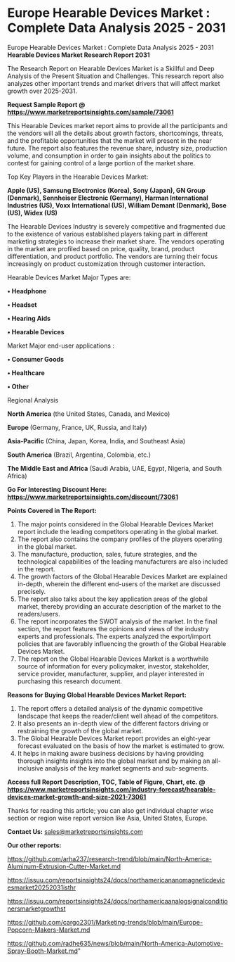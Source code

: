 # Europe Hearable Devices Market : Complete Data Analysis 2025 - 2031
Europe Hearable Devices Market : Complete Data Analysis 2025 - 2031
<strong>Hearable Devices Market Research Report 2031</strong>

The Research Report on Hearable Devices Market is a Skillful and Deep Analysis of the Present Situation and Challenges. This research report also analyzes other important trends and market drivers that will affect market growth over 2025-2031.

<strong>Request Sample Report @ <a href=https://www.marketreportsinsights.com/sample/73061>https://www.marketreportsinsights.com/sample/73061</a></strong>

This Hearable Devices market report aims to provide all the participants and the vendors will all the details about growth factors, shortcomings, threats, and the profitable opportunities that the market will present in the near future. The report also features the revenue share, industry size, production volume, and consumption in order to gain insights about the politics to contest for gaining control of a large portion of the market share.

Top Key Players in the Hearable Devices Market:

<strong>Apple (US), Samsung Electronics (Korea), Sony (Japan), GN Group (Denmark), Sennheiser Electronic (Germany), Harman International Industries (US), Voxx International (US), William Demant (Denmark), Bose (US), Widex (US)</strong>

The Hearable Devices Industry is severely competitive and fragmented due to the existence of various established players taking part in different marketing strategies to increase their market share. The vendors operating in the market are profiled based on price, quality, brand, product differentiation, and product portfolio. The vendors are turning their focus increasingly on product customization through customer interaction.

Hearable Devices Market Major Types are:

<strong>• Headphone

• Headset

• Hearing Aids

• Hearable Devices</strong>

Market Major end-user applications :

<strong>• Consumer Goods

• Healthcare

• Other</strong>

Regional Analysis

</u><strong><b>North America</b></strong> (the United States, Canada, and Mexico)

<strong><b>Europe </b></strong>(Germany, France, UK, Russia, and Italy)

<strong><b>Asia-Pacific</b></strong> (China, Japan, Korea, India, and Southeast Asia)

<strong><b>South America</b></strong> (Brazil, Argentina, Colombia, etc.)

<strong><b>The Middle East and Africa</b></strong> (Saudi Arabia, UAE, Egypt, Nigeria, and South Africa)

<strong>Go For Interesting Discount Here: <a href=https://www.marketreportsinsights.com/discount/73061>https://www.marketreportsinsights.com/discount/73061</a></strong>

<strong>Points Covered in The Report:</strong>
<ol>
  <li>The major points considered in the Global Hearable Devices Market report include the leading competitors operating in the global market.</li>
  <li>The report also contains the company profiles of the players operating in the global market.</li>
  <li>The manufacture, production, sales, future strategies, and the technological capabilities of the leading manufacturers are also included in the report.</li>
  <li>The growth factors of the Global Hearable Devices Market are explained in-depth, wherein the different end-users of the market are discussed precisely.</li>
  <li>The report also talks about the key application areas of the global market, thereby providing an accurate description of the market to the readers/users.</li>
  <li>The report incorporates the SWOT analysis of the market. In the final section, the report features the opinions and views of the industry experts and professionals. The experts analyzed the export/import policies that are favorably influencing the growth of the Global Hearable Devices Market.</li>
  <li>The report on the Global Hearable Devices Market is a worthwhile source of information for every policymaker, investor, stakeholder, service provider, manufacturer, supplier, and player interested in purchasing this research document.</li>
</ol>
<strong>Reasons for Buying Global Hearable Devices Market Report:</strong>

<ol>
  <li>The report offers a detailed analysis of the dynamic competitive landscape that keeps the reader/client well ahead of the competitors.</li>
  <li>It also presents an in-depth view of the different factors driving or restraining the growth of the global market.</li>
  <li>The Global Hearable Devices Market report provides an eight-year forecast evaluated on the basis of how the market is estimated to grow.</li>
  <li>It helps in making aware business decisions by having providing thorough insights insights into the global market and by making an all-inclusive analysis of the key market segments and sub-segments.</li>
</ol>
<strong>Access full Report Description, TOC, Table of Figure, Chart, etc. @ <a href=https://www.marketreportsinsights.com/industry-forecast/hearable-devices-market-growth-and-size-2021-73061>https://www.marketreportsinsights.com/industry-forecast/hearable-devices-market-growth-and-size-2021-73061</a></strong>


Thanks for reading this article; you can also get individual chapter wise section or region wise report version like Asia, United States, Europe.

<strong>Contact Us:</strong>
sales@marketreportsinsights.com

<strong>Our other reports:</strong>

<a href=https://github.com/arha237/research-trend/blob/main/North-America-Aluminum-Extrusion-Cutter-Market.md>https://github.com/arha237/research-trend/blob/main/North-America-Aluminum-Extrusion-Cutter-Market.md</a>

<a href=https://issuu.com/reportsinsights24/docs/northamericananomagneticdevicesmarket20252031isthr>https://issuu.com/reportsinsights24/docs/northamericananomagneticdevicesmarket20252031isthr</a>

<a href=https://issuu.com/reportsinsights24/docs/northamericaanalogsignalconditionersmarketgrowthst>https://issuu.com/reportsinsights24/docs/northamericaanalogsignalconditionersmarketgrowthst</a>

<a href=https://github.com/cargo2301/Marketing-trends/blob/main/Europe-Popcorn-Makers-Market.md>https://github.com/cargo2301/Marketing-trends/blob/main/Europe-Popcorn-Makers-Market.md</a>

<a href=https://github.com/radhe635/news/blob/main/North-America-Automotive-Spray-Booth-Market.md>https://github.com/radhe635/news/blob/main/North-America-Automotive-Spray-Booth-Market.md</a>"
